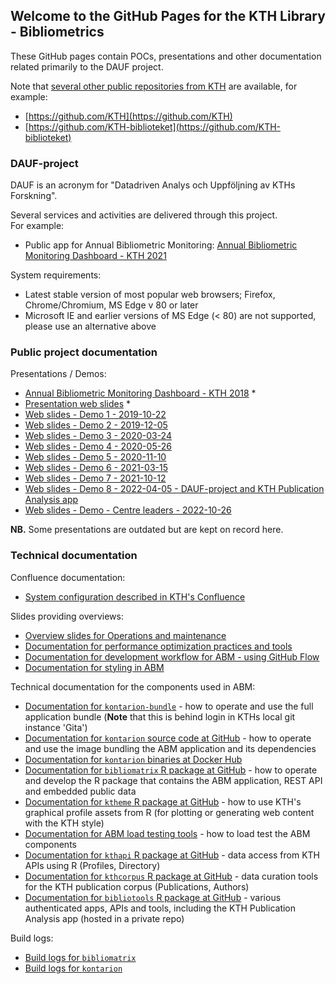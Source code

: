 ## Welcome to the GitHub Pages for the KTH Library - Bibliometrics

These GitHub pages contain POCs, presentations and other documentation related primarily to the DAUF project.

Note that [several other public repositories from KTH](https://github.com/search?q=KTH) are available, for example:

- [https://github.com/KTH](https://github.com/KTH)
- [https://github.com/KTH-biblioteket](https://github.com/KTH-biblioteket)

### DAUF-project

DAUF is an acronym for "Datadriven Analys och Uppföljning av KTHs Forskning".

Several services and activities are delivered through this project.  
For example:

- Public app for Annual Bibliometric Monitoring: [Annual Bibliometric Monitoring Dashboard - KTH 2021](https://kth.se/abm/public)

System requirements: 

- Latest stable version of most popular web browsers; Firefox, Chrome/Chromium, MS Edge v 80 or later
- Microsoft IE and earlier versions of MS Edge (< 80) are not supported, please use an alternative above

### Public project documentation

Presentations / Demos:

- [Annual Bibliometric Monitoring Dashboard - KTH 2018](/abm/) *
- [Presentation web slides](/slides/) *
- [Web slides - Demo 1 - 2019-10-22](/demo-1/)
- [Web slides - Demo 2 - 2019-12-05](/demo-2/)
- [Web slides - Demo 3 - 2020-03-24](/demo-3/)
- [Web slides - Demo 4 - 2020-05-26](/demo-4/)
- [Web slides - Demo 5 - 2020-11-10](/demo-5/)
- [Web slides - Demo 6 - 2021-03-15](/demo-6/)
- [Web slides - Demo 7 - 2021-10-12](/demo-7/)
- [Web slides - Demo 8 - 2022-04-05 - DAUF-project and KTH Publication Analysis app](/demo-8/)  
- [Web slides - Demo - Centre leaders - 2022-10-26](/demo-centres/)  

__NB.__ Some presentations are outdated but are kept on record here.

### Technical documentation

Confluence documentation:

- [System configuration described in KTH's Confluence](https://confluence.sys.kth.se/confluence/pages/viewpage.action?pageId=70784672)

Slides providing overviews:

- [Overview slides for Operations and maintenance](/operations/)
- [Documentation for performance optimization practices and tools](/performance/)
- [Documentation for development workflow for ABM - using GitHub Flow](/workflow/)
- [Documentation for styling in ABM](/styling/)

Technical documentation for the components used in ABM:

- [Documentation for `kontarion-bundle`](https://gita.sys.kth.se/kthb/kontarion-bundle) - how to operate and use the full application bundle (**Note** that this is behind login in KTHs local git instance 'Gita')
- [Documentation for `kontarion` source code at GitHub](https://github.com/KTH-Library/kontarion) - how to operate and use the image bundling the ABM application and its dependencies
- [Documentation for `kontarion` binaries at Docker Hub](https://hub.docker.com/r/kthb/kontarion)
- [Documentation for `bibliomatrix` R package at GitHub](https://github.com/KTH-Library/bibliomatrix) - how to operate and develop the R package that contains the ABM application, REST API and embedded public data
- [Documentation for `ktheme` R package at GitHub](https://github.com/KTH-Library/ktheme) - how to use KTH's graphical profile assets from R (for plotting or generating web content with the KTH style)
- [Documentation for ABM load testing tools](https://gita.sys.kth.se/kthb/kontarion-bundle/tree/master/shinyload) - how to load test the ABM components
- [Documentation for `kthapi` R package at GitHub](https://github.com/KTH-Library/kthapi) - data access from KTH APIs using R (Profiles, Directory)
- [Documentation for `kthcorpus` R package at GitHub](https://github.com/KTH-Library/kthcorpus) - data curation tools for the KTH publication corpus (Publications, Authors)
- [Documentation for `bibliotools` R package at GitHub](https://github.com/KTH-Library/bibliotools) - various authenticated apps, APIs and tools, including the KTH Publication Analysis app (hosted in a private repo)

Build logs:

- [Build logs for `bibliomatrix`](https://github.com/KTH-Library/bibliomatrix/actions/workflows/R-CMD-check.yaml)
- [Build logs for `kontarion`](https://github.com/KTH-Library/kontarion/actions/workflows/push-kontarion.yml)
